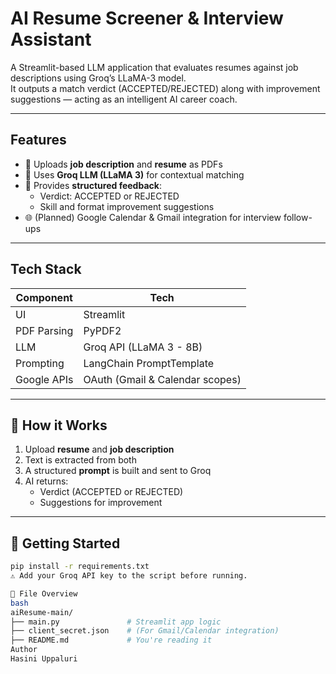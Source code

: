 # AI Resume Screener & Interview Assistant

A Streamlit-based LLM application that evaluates resumes against job descriptions using Groq’s LLaMA-3 model.  
It outputs a match verdict (ACCEPTED/REJECTED) along with improvement suggestions — acting as an intelligent AI career coach.

---

## Features

- 📄 Uploads **job description** and **resume** as PDFs
- 🧠 Uses **Groq LLM (LLaMA 3)** for contextual matching
- 📝 Provides **structured feedback**:
  - Verdict: ACCEPTED or REJECTED
  - Skill and format improvement suggestions
- 🌐 (Planned) Google Calendar & Gmail integration for interview follow-ups

---

## Tech Stack

| Component        | Tech                          |
|------------------|-------------------------------|
| UI               | Streamlit                     |
| PDF Parsing      | PyPDF2                        |
| LLM              | Groq API (LLaMA 3 - 8B)        |
| Prompting        | LangChain PromptTemplate      |
| Google APIs      | OAuth (Gmail & Calendar scopes) |

---

## 🧪 How it Works

1. Upload **resume** and **job description**
2. Text is extracted from both
3. A structured **prompt** is built and sent to Groq
4. AI returns:
   - Verdict (ACCEPTED or REJECTED)
   - Suggestions for improvement

---

## 🏁 Getting Started

```bash
pip install -r requirements.txt
⚠️ Add your Groq API key to the script before running.

📂 File Overview
bash
aiResume-main/
├── main.py               # Streamlit app logic
├── client_secret.json    # (For Gmail/Calendar integration)
├── README.md             # You're reading it
Author
Hasini Uppaluri
